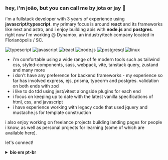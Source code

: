 ### hey, i'm joão, but you can call me by jota or jay 👋

i'm a fullstack developer with 3 years of experience using **javascript/typescript**. my primary focus is around **react** and its frameworks like next and astro, and i enjoy building apis with **node.js** and **postgres**. right now I'm working @ Dynamox, an industry/tech company located in Florianópolis / SC.

![typescript](https://img.shields.io/badge/-typescript-3178C6?style=flat-square&logo=typescript&logoColor=white&textColor=white)
![javascript](https://img.shields.io/badge/-javascript-F7DF1E?style=flat-square&logo=javascript&logoColor=black&textColor=black)
![react](https://img.shields.io/badge/-react-61DAFB?style=flat-square&logo=react&logoColor=black&textColor=black)
![node.js](https://img.shields.io/badge/-node.js-339933?style=flat-square&logo=node.js&logoColor=white&textColor=white)
![postgresql](https://img.shields.io/badge/-postgresql-336791?style=flat-square&logo=postgresql&logoColor=white&textColor=white)
![linux](https://img.shields.io/badge/-linux-FCC624?style=flat-square&logo=linux&logoColor=black&textColor=black)

- i'm comfortable using a wide range of fe modern tools such as tailwind css, styled-components, sass, webpack, vite, tanstack query, zustand and many more
- i don't have any preference for backend frameworks - my experience so far has involved express, ejs, prisma, typeorm and postgres. validation on both ends with zod
- i like to do tdd using jest/vitest alongside plugins for each end
- i focus on keeping up to date with the latest vanilla specifications of html, css, and javascript
- i have experience working with legacy code that used jquery and mustache.js for template construction

i also enjoy working on freelance projects building landing pages for people i know, as well as personal projects for learning (some of which are available here).

let's connect!

<details>
  <summary><strong>bio em pt-br</strong></summary>
  <br>
salve! sou o joão, mas também pode me chamar por jota 👋

sou um desenvolvedor fullstack com 3 anos de experiência usando **javascript/typescript**. meu foco principal é em **react** e seus frameworks como next e astro, e curto construir apis com node.js e postgres. atualmente estou trabalhado na Dynamox, uma empresa voltada para indústria/tecnologia localizada em Floripa/SC.

- tenho tranquilidade para utilizar uma série de ferramentas atuais para front-end como tailwind CSS, styled-components, sass, webpack, vite, tanstack query, zustand e muito mais.
- não tenho preferência por frameworks de back-end - minha experiência até agora envolveu express, ejs, prisma, typeorm e postgres. validação em ambas as pontas com zod
- gosto de tdd usando jest/vitest junto com plugins para cada ponta
- foco em me manter atualizado com as mais recentes especificações vanilla de html, css e javascript
- tenho experiência trabalhando com código legado que usava jquery e mustache.js para construção de templates

gosto também de trabalhar em projetos free-lance construindo landing pages para pessoas próximas, além de projetos pessoais para estudos (alguns deles disponíveis por aqui).

bora se conectar!

</details>
